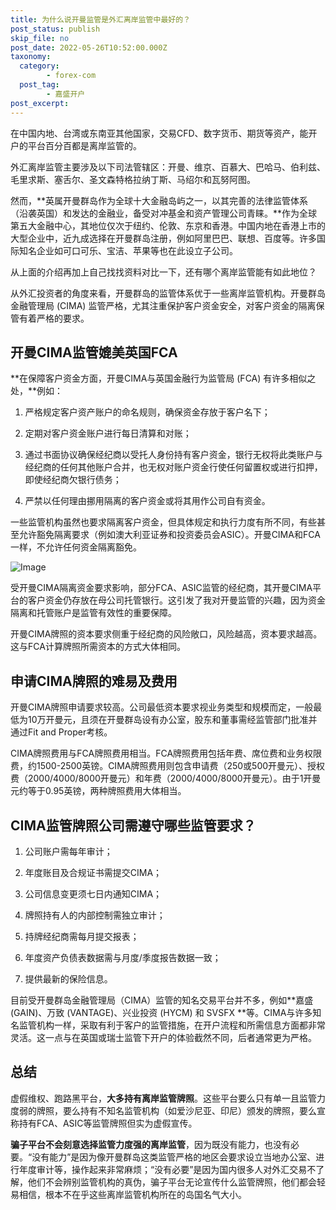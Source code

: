 ```yaml
---
title: 为什么说开曼监管是外汇离岸监管中最好的？
post_status: publish
skip_file: no
post_date: 2022-05-26T10:52:00.000Z
taxonomy:
  category:
        - forex-com
  post_tag:
        - 嘉盛开户
post_excerpt: 
---
```

在中国内地、台湾或东南亚其他国家，交易CFD、数字货币、期货等资产，能开户的平台百分百都是离岸监管的。

外汇离岸监管主要涉及以下司法管辖区：开曼、维京、百慕大、巴哈马、伯利兹、毛里求斯、塞舌尔、圣文森特格拉纳丁斯、马绍尔和瓦努阿图。

然而，**英属开曼群岛作为全球十大金融岛屿之一，以其完善的法律监管体系（沿袭英国）和发达的金融业，备受对冲基金和资产管理公司青睐。**作为全球第五大金融中心，其地位仅次于纽约、伦敦、东京和香港。中国内地在香港上市的大型企业中，近九成选择在开曼群岛注册，例如阿里巴巴、联想、百度等。许多国际知名企业如可口可乐、宝洁、苹果等也在此设立子公司。

从上面的介绍再加上自己找找资料对比一下，还有哪个离岸监管能有如此地位？

从外汇投资者的角度来看，开曼群岛的监管体系优于一些离岸监管机构。开曼群岛金融管理局 (CIMA) 监管严格，尤其注重保护客户资金安全，对客户资金的隔离保管有着严格的要求。

## 开曼CIMA监管媲美英国FCA

**在保障客户资金方面，开曼CIMA与英国金融行为监管局 (FCA) 有许多相似之处，**例如：

1. 严格规定客户资产账户的命名规则，确保资金存放于客户名下；

1. 定期对客户资金账户进行每日清算和对账；

1. 通过书面协议确保经纪商以受托人身份持有客户资金，银行无权将此类账户与经纪商的任何其他账户合并，也无权对账户资金行使任何留置权或进行扣押，即使经纪商欠银行债务；

1. 严禁以任何理由挪用隔离的客户资金或将其用作公司自有资金。

一些监管机构虽然也要求隔离客户资金，但具体规定和执行力度有所不同，有些甚至允许豁免隔离要求（例如澳大利亚证券和投资委员会ASIC）。开曼CIMA和FCA一样，不允许任何资金隔离豁免。

![Image](https://prod-files-secure.s3.us-west-2.amazonaws.com/39ed1227-6d7d-4570-be36-9ccd4a2c4241/bd849744-3fcb-4a37-8312-357962c8f065/image.png?X-Amz-Algorithm=AWS4-HMAC-SHA256&X-Amz-Content-Sha256=UNSIGNED-PAYLOAD&X-Amz-Credential=ASIAZI2LB466Q2FMGTFU%2F20250227%2Fus-west-2%2Fs3%2Faws4_request&X-Amz-Date=20250227T101423Z&X-Amz-Expires=3600&X-Amz-Security-Token=IQoJb3JpZ2luX2VjEDoaCXVzLXdlc3QtMiJHMEUCIEyND9c%2Fhthc7lS7rgsSjKLnv3cDaHF9WWiRjYmvP0vsAiEA27omF7IQFqx9JXEsivu4nneJOy0QOXQMiTRmS9wDUM0q%2FwMIcxAAGgw2Mzc0MjMxODM4MDUiDGWiLEw3wxIJpQKlAircAznXtoSydZGgrfsw7gNJUcQD30o7Meh6sj4qHHcZbpGUxd67Rp4Cgu6gE%2FJsF2o3h%2FEuR9R1RxxkZgygBGnHu%2BsBXMtiUFzNDIrkK8zS9ZSQqMLfWxXl6NXisI3HhIzj4bPBNxnBb47fB9HijX03Tqi4cPTK6c%2BOjjFFuN59Ugpd2tBiaxpOTMUbZtCxhvYhYmT%2FQTb0zungq4iyli02mnwdfNaHSTEymdDkdfhwFD4abyfZPN62PdyVP%2Bz%2Bw5t%2BT43JFXbzhZWFEyWzY3HAd14C9uHhLPJV1gYFQq6eAUe8%2FDaH3IpNyDESU4H8mjX0W23JGpJqbD7ZzFakqzB6RIynxm0aNHxgNTsssvN2YD%2FqXeeCtExi2ZtGlnDIquU%2FCCA86kxq5%2BruEJ6GeyOYA6NaluytEKFezmwzEg7OEpA2DpsziJoKPQfM%2Fapnt8oTR%2FUptRkS91vrvejzbb62PsFW4D9GzbZcSCy4s2D8l1UPS46I0ZnVfQ8wfiHHqAei46XmNWEsaHHHk%2Bbf1ojzH5qDqdVUHLQAs%2FLKLQhCCiyP0e4tN00DVC5cf3oBLhanlbqZsVaFCbpLvZ7GkRMen0%2B%2FuFqVH4A1jZq5hstJa%2B97r5o7sQYxRYmuRXw1MO3vgL4GOqUBt8wWsBxPgbEAD%2BZD5Bp2RpMBHGy%2FU33SsuKT7v6kkKNxdX%2FZuqP2fqy67wFvphmibLv8ymGQtnZ6LKSBWhKZehXYcd9FRCGcpuVIJdMT4x9zgapRyFH5eOytnKXSM7bwM3wuxpIFDinjx0B3z7fXKCGwnGEDpFdYXREDC5jZ4Xn35aHFlfmC%2B1oxsDmPWaSsb8u7oAePdG%2B0cRfXHIFr5chHyhA8&X-Amz-Signature=5b36792c8a054d28214b838c997f79620fa9d97534156415f8308fb456048b98&X-Amz-SignedHeaders=host&x-id=GetObject)

受开曼CIMA隔离资金要求影响，部分FCA、ASIC监管的经纪商，其开曼CIMA平台的客户资金仍存放在母公司托管银行。这引发了我对开曼监管的兴趣，因为资金隔离和托管账户是监管有效性的重要保障。

开曼CIMA牌照的资本要求侧重于经纪商的风险敞口，风险越高，资本要求越高。这与FCA计算牌照所需资本的方式大体相同。

## **申请CIMA牌照的难易及费用**

开曼CIMA牌照申请要求较高。公司最低资本要求视业务类型和规模而定，一般最低为10万开曼元，且须在开曼群岛设有办公室，股东和董事需经监管部门批准并通过Fit and Proper考核。

CIMA牌照费用与FCA牌照费用相当。FCA牌照费用包括年费、席位费和业务权限费，约1500-2500英镑。CIMA牌照费用则包含申请费（250或500开曼元）、授权费（2000/4000/8000开曼元）和年费（2000/4000/8000开曼元）。由于1开曼元约等于0.95英镑，两种牌照费用大体相当。

## CIMA监管牌照公司需遵守哪些监管要求？

1. 公司账户需每年审计；

1. 年度账目及合规证书需提交CIMA；

1. 公司信息变更须七日内通知CIMA；

1. 牌照持有人的内部控制需独立审计；

1. 持牌经纪商需每月提交报表；

1. 年度资产负债表数据需与月度/季度报告数据一致；

1. 提供最新的保险信息。

目前受开曼群岛金融管理局（CIMA）监管的知名交易平台并不多，例如**嘉盛 (GAIN)、万致 (VANTAGE)、兴业投资 (HYCM) 和 SVSFX **等。CIMA与许多知名监管机构一样，采取有利于客户的监管措施，在开户流程和所需信息方面都非常灵活。这一点与在英国或瑞士监管下开户的体验截然不同，后者通常更为严格。

## 总结

虚假维权、跑路黑平台，**大多持有离岸监管牌照**。这些平台要么只有单一且监管力度弱的牌照，要么持有不知名监管机构（如爱沙尼亚、印尼）颁发的牌照，要么宣称持有FCA、ASIC等监管牌照但实为虚假宣传。

**骗子平台不会刻意选择监管力度强的离岸监管**，因为既没有能力，也没有必要。“没有能力”是因为像开曼群岛这类监管严格的地区会要求设立当地办公室、进行年度审计等，操作起来非常麻烦；“没有必要”是因为国内很多人对外汇交易不了解，他们不会辨别监管机构的真伪，骗子平台无论宣传什么监管牌照，他们都会轻易相信，根本不在乎这些离岸监管机构所在的岛国名气大小。